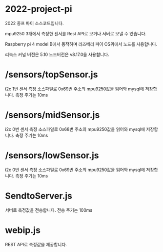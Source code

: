 # 2022-project-pi

2022 종프 파이 소스코드입니다.

mpu9250 3개에서 측정한 센서를 Rest API로 보거나 서버로 보낼 수 있습니다.

Raspberry pi 4 model B에서 동작하며 라즈베리 파이 OS위에서 노드를 사용합니다.

리눅스 커널 버전은 5.10 노드버전은 v8.17.0을 사용합니다.

# /sensors/topSensor.js
i2c 1번 센서 측정 소스파일로 0x69번 주소의 mpu9250값을 읽어와 mysql에 저장합니다.
측정 주기는 10ms
# /sensors/midSensor.js
i2c 0번 센서 측정 소스파일로 0x68번 주소의 mpu9250값을 읽어와 mysql에 저장합니다.
측정 주기는 10ms
# /sensors/lowSensor.js
i2c 0번 센서 측정 소스파일로 0x69번 주소의 mpu9250값을 읽어와 mysql에 저장합니다.
측정 주기는 10ms
# SendtoServer.js
서버로 측정값을 전송합니다.
전송 주기는 100ms
# webip.js
REST API로 측정값을 제공합니다.
